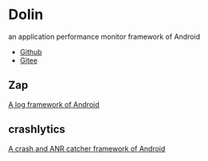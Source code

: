 # Dolin

an application performance monitor framework of Android

- [Github](https://github.com/Suyghur/Dolin)
- [Gitee](https://gitee.com/suyghur/Dolin)

## Zap

[A log framework of Android](library_zap/README.md)

## crashlytics
[A crash and ANR catcher framework of Android](library_crashlytics/README.md)
